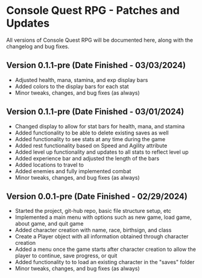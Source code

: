 # Console Quest RPG - Patches and Updates
All versions of Console Quest RPG will be documented here, along with the changelog and bug fixes.

## Version 0.1.1-pre (Date Finished - 03/03/2024)
- Adjusted health, mana, stamina, and exp display bars
- Added colors to the display bars for each stat
- Minor tweaks, changes, and bug fixes (as always)

## Version 0.1.1-pre (Date Finished - 03/01/2024)
- Changed display to allow for stat bars for health, mana, and stamina
- Added functionality to be able to delete existing saves as well
- Added functionality to see stats at any time during the game
- Added rest functionality based on Speed and Agility attribute
- Added level up functionality and updates to all stats to reflect level up
- Added experience bar and adjusted the length of the bars
- Added locations to travel to
- Added enemies and fully implemented combat
- Minor tweaks, changes, and bug fixes (as always)

## Version 0.0.1-pre (Date Finished - 02/29/2024)
- Started the project, git-hub repo, basic file structure setup, etc
- Implemented a main menu with options such as new game, load game, about game, and quit game
- Added character creation with name, race, birthsign, and class
- Create a Player object with all information obtained through character creation
- Added a menu once the game starts after character creation to allow the player to continue, save progress, or quit
- Added functionality to to load an existing character in the "saves" folder
- Minor tweaks, changes, and bug fixes (as always)
